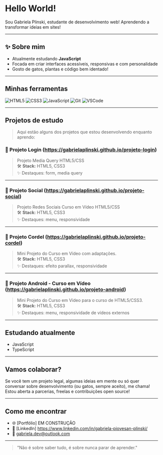 # Hello World!  
Sou Gabriela Plinski, estudante de desenvolvimento web! Aprendendo a transformar ideias em sites!

---

## ✨ Sobre mim

- Atualmente estudando **JavaScript**
- Focada em criar interfaces acessíveis, responsivas e com personalidade
- Gosto de gatos, plantas e código bem identado!

---

## Minhas ferramentas

![HTML5](https://img.shields.io/badge/-HTML5-E34F26?style=flat&logo=html5&logoColor=white)
![CSS3](https://img.shields.io/badge/-CSS3-1572B6?style=flat&logo=css3&logoColor=white)
![JavaScript](https://img.shields.io/badge/-JavaScript-F7DF1E?style=flat&logo=javascript&logoColor=black)
![Git](https://img.shields.io/badge/-Git-F05032?style=flat&logo=git&logoColor=white)
![VSCode](https://img.shields.io/badge/-VSCode-007ACC?style=flat&logo=visual-studio-code&logoColor=white)

---

## Projetos de estudo

> Aqui estão alguns dos projetos que estou desenvolvendo enquanto aprendo:

### 🔗 Projeto Login (https://gabrielaplinski.github.io/projeto-login)
> Projeto Media Query HTML5/CSS  
> 🛠️ **Stack:** HTML5, CSS3  
> ✨ Destaques: form, media query

---

### 🔗 Projeto Social (https://gabrielaplinski.github.io/projeto-social)
> Projeto Redes Sociais Curso em Vídeo HTML5/CSS  
> 🛠️ **Stack:** HTML5, CSS3  
> ✨ Destaques: menu, responsividade

---

### 🔗 Projeto Cordel (https://gabrielaplinski.github.io/projeto-cordel)
> Mini Projeto do Curso em Vídeo com adaptações.  
> 🛠️ **Stack:** HTML5, CSS3   
> ✨ Destaques: efeito parallax, responsividade  

---

### 🔗 Projeto Android - Curso em Vídeo (https://gabrielaplinski.github.io/projeto-android)
> Mini Projeto do Curso em Vídeo para o curso de HTML5/CSS3.  
> 🛠️ **Stack:** HTML5, CSS3  
> ✨ Destaques: menu, responsividade de vídeos externos

---

## Estudando atualmente

- JavaScript
- TypeScript

---


## Vamos colaborar?

Se você tem um projeto legal, algumas ideias em mente ou só quer conversar sobre desenvolvimento (ou gatos, sempre aceito), me chama!  
Estou aberta a parcerias, freelas e contribuições open source!

---

## Como me encontrar

- 🌐 [Portfólio] EM CONSTRUÇÃO
- 💼 [LinkedIn] https://www.linkedin.com/in/gabriela-piovesan-plinski/
- 📧 gabriela.dev@outlook.com

---

> "Não é sobre saber tudo, é sobre nunca parar de aprender." 
